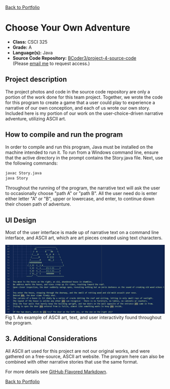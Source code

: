 [Back to Portfolio](./)

Choose Your Own Adventure
===============

-   **Class:** CSCI 325
-   **Grade:** A
-   **Language(s):** Java
-   **Source Code Repository:** [BCoder3/project-4-source-code](https://github.com/BCoder3/project-4-source-code/tree/master)  
    (Please [email me](mailto:BMKirkland@csustudent.net?subject=GitHub%20Access) to request access.)

## Project description

The project photos and code in the source code repository are only a portion of the work done for this team project. Together, we wrote the code for this program to create a game that a user could play to experience a narrative of our own conception, and each of us wrote our own story. Included here is my portion of our work on the user-choice-driven narrative adventure, utilizing ASCII art.

## How to compile and run the program

In order to compile and run this program, Java must be installed on the machine intended to run it. To run from a Windows command line, ensure that the active directory in the prompt contains the Story.java file. Next, use the following commands:

```bash
javac Story.java
java Story
```

Throughout the running of the program, the narrative text will ask the user to occasionally choose "path A" or "path B". All the user need do is enter either letter "A" or "B", upper or lowercase, and enter, to continue down their chosen path of adventure.

## UI Design

Most of the user interface is made up of narrative text on a command line interface, and ASCII art, which are art pieces created using text characters.

![screenshot](images/Project_4_example.png)  
Fig 1. An example of ASCII art, text, and user interactivity found throughout the program.

## 3. Additional Considerations

All ASCII art used for this project are not our original works, and were gathered on a free-source, ASCII art website. The program here can also be combined with other narrative stories that use the same format.

For more details see [GitHub Flavored Markdown](https://guides.github.com/features/mastering-markdown/).

[Back to Portfolio](./)

